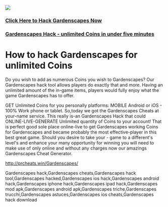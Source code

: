 <a href="http://prcheats.win/Gardenscapes/"><img src="https://i.imgur.com/JofLywq.gif"></a>
<h3><a href="http://prcheats.win/Gardenscapes/">Click Here to Hack Gardenscapes Now</a></h3>
<h3><a href="http://prcheats.win/Gardenscapes/">Gardenscapes Hack - unlimited Coins in under five minutes</a></h3>

<h1> How to hack Gardenscapes for unlimited Coins</h1>
Do you wish to add as numerous Coins you wish to Gardenscapes? Our Gardenscapes hack tool allows players do exactly that and more. Having an unlimited amount of the in-game items, players would fully enjoy what the game Gardenscapes has to offer.

GET Unlimited Coins for you personally platforms: MOBILE Android or iOS - 100% Work phone or tablet. So,today we got the Gardenscapes Cheats at your-name service. This really is-an Gardenscapes Hack that could ONLINE-LIVE-GENERATE Unlimited quantity of Coins to your account! That is perfect good sole place online-live to get Gardenscapes working Coins for Gardenscapes and became probably the most effective-player in this best great game. Should you desire to take your - game to a different's level's and enhance your many opportunity for winning you will need to make use of only online and without any charges now our amazings Gardenscapes Cheat Generator. 

<a href="http://prcheats.win/Gardenscapes/">http://prcheats.win/Gardenscapes/</a>


Gardenscapes hack,Gardenscapes cheats,Gardenscapes hack tool,Gardenscapes hacked,Gardenscapes ios hack,Gardenscapes android hack,Gardenscapes iphone hack,Gardenscapes ipad hack,Gardenscapes mod apk,Gardenscapes android apk,Gardenscapes triche,Gardenscapes trucchi,Gardenscapes astuces,Gardenscapes ios cheats,Gardenscapes hack download
